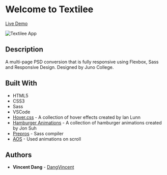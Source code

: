 # Welcome to Textilee
[Live Demo](https://dangvincent.github.io/vincent-dang-project-two/)

![Textilee App](https://i.imgur.com/zwG8tzf.jpg)
## Description
A multi-page PSD conversion that is fully responsive using Flexbox, Sass and Responsive Design. Designed by Juno College.
## Built With
* HTML5
* CSS3
* Sass
* VSCode
* [Hover.css](https://github.com/IanLunn/Hover/blob/master/README.md#hovercss) - A collection of hover effects created by Ian Lunn
* [Hamburger Animations](https://jonsuh.com/hamburgers/) - A collection of hamburger animations created by Jon Suh
* [Prepros](https://prepros.io/) - Sass compiler
* [AOS](https://michalsnik.github.io/aos/) - Used animations on scroll
## Authors
* **Vincent Dang** - [DangVincent](https://github.com/DangVincent)